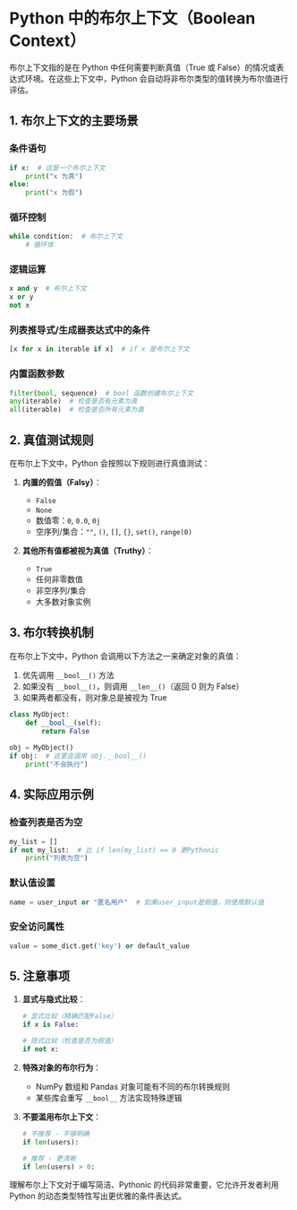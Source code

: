 # Python 中的布尔上下文（Boolean Context）

布尔上下文指的是在 Python 中任何需要判断真值（True 或 False）的情况或表达式环境。在这些上下文中，Python 会自动将非布尔类型的值转换为布尔值进行评估。

## 1. 布尔上下文的主要场景

### 条件语句
```python
if x:  # 这是一个布尔上下文
    print("x 为真")
else:
    print("x 为假")
```

### 循环控制
```python
while condition:  # 布尔上下文
    # 循环体
```

### 逻辑运算
```python
x and y  # 布尔上下文
x or y
not x
```

### 列表推导式/生成器表达式中的条件
```python
[x for x in iterable if x]  # if x 是布尔上下文
```

### 内置函数参数
```python
filter(bool, sequence)  # bool 函数创建布尔上下文
any(iterable)  # 检查是否有元素为真
all(iterable)  # 检查是否所有元素为真
```

## 2. 真值测试规则

在布尔上下文中，Python 会按照以下规则进行真值测试：

1. **内置的假值（Falsy）**：
   - `False`
   - `None`
   - 数值零：`0`, `0.0`, `0j`
   - 空序列/集合：`""`, `()`, `[]`, `{}`, `set()`, `range(0)`

2. **其他所有值都被视为真值（Truthy）**：
   - `True`
   - 任何非零数值
   - 非空序列/集合
   - 大多数对象实例

## 3. 布尔转换机制

在布尔上下文中，Python 会调用以下方法之一来确定对象的真值：

1. 优先调用 `__bool__()` 方法
2. 如果没有 `__bool__()`，则调用 `__len__()`（返回 0 则为 False）
3. 如果两者都没有，则对象总是被视为 True

```python
class MyObject:
    def __bool__(self):
        return False
        
obj = MyObject()
if obj:  # 这里会调用 obj.__bool__()
    print("不会执行")
```

## 4. 实际应用示例

### 检查列表是否为空
```python
my_list = []
if not my_list:  # 比 if len(my_list) == 0 更Pythonic
    print("列表为空")
```

### 默认值设置
```python
name = user_input or "匿名用户"  # 如果user_input是假值，则使用默认值
```

### 安全访问属性
```python
value = some_dict.get('key') or default_value
```

## 5. 注意事项

1. **显式与隐式比较**：
   ```python
   # 显式比较（精确匹配False）
   if x is False:
   
   # 隐式比较（检查是否为假值）
   if not x:
   ```

2. **特殊对象的布尔行为**：
   - NumPy 数组和 Pandas 对象可能有不同的布尔转换规则
   - 某些库会重写 `__bool__` 方法实现特殊逻辑

3. **不要滥用布尔上下文**：
   ```python
   # 不推荐 - 不够明确
   if len(users):
   
   # 推荐 - 更清晰
   if len(users) > 0:
   ```

理解布尔上下文对于编写简洁、Pythonic 的代码非常重要，它允许开发者利用 Python 的动态类型特性写出更优雅的条件表达式。